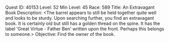 Quest ID: 40153
Level: 52
Min Level: 45
Race: 589
Title: An Extravagant Book
Description: <The barrel appears to still be held together quite well and looks to be sturdy. Upon searching further, you find an extravagant book. It is certainly old but still has a golden thread on the spine. It has the label 'Great Virtue - Father Ben' written upon the front. Perhaps this belongs to someone.>
Objective: Find the owner of the book.
